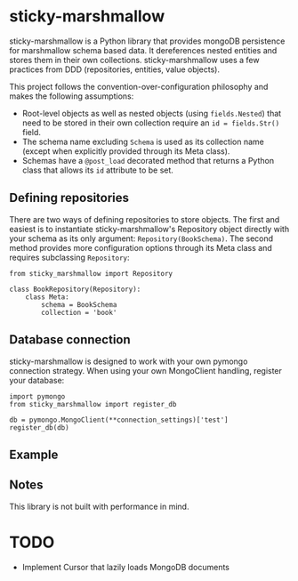 # sticky-marshmallow

sticky-marshmallow is a Python library that provides mongoDB persistence for marshmallow schema based data. It dereferences nested entities and stores them in their own collections. sticky-marshmallow uses a few practices from DDD (repositories, entities, value objects).

This project follows the convention-over-configuration philosophy and makes the following assumptions:

* Root-level objects as well as nested objects (using `fields.Nested`) that need to be stored in their own collection require an `id = fields.Str()` field.
* The schema name excluding `Schema` is used as its collection name (except when explicitly provided through its Meta class).
* Schemas have a `@post_load` decorated method that returns a Python class that allows its `id` attribute to be set.

## Defining repositories

There are two ways of defining repositories to store objects. The first and easiest is to instantiate sticky-marshmallow's Repository object directly with your schema as its only argument: `Repository(BookSchema)`. The second method provides more configuration options through its Meta class and requires subclassing `Repository`:

```
from sticky_marshmallow import Repository

class BookRepository(Repository):
    class Meta:
        schema = BookSchema
        collection = 'book'
```

## Database connection

sticky-marshmallow is designed to work with your own pymongo connection strategy. When using your own MongoClient handling, register your database:

```
import pymongo
from sticky_marshmallow import register_db

db = pymongo.MongoClient(**connection_settings)['test']
register_db(db)
```

## Example


## Notes

This library is not built with performance in mind.

# TODO

* Implement Cursor that lazily loads MongoDB documents
